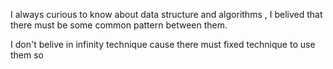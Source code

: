 I always curious to know about data structure and algorithms , I belived that there must be some common pattern 
between them.

I don't belive in infinity technique cause there must fixed technique to use them so 
